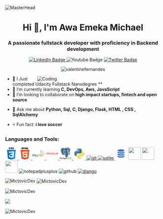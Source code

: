 
![MasterHead](https://media.geeksforgeeks.org/wp-content/cdn-uploads/20220309002834/7-Skills-to-Become-a-Backend-Developer.png)


<h1 align="center">Hi 👋, I'm Awa Emeka Michael</h1>      
<h3 align="center">A passionate fullstack developer with proficiency in Backend development</h3>
<div id="badges" align='center'>
   <a target='_blank' rel="noreferrer" href="https://www.linkedin.com/in/awa-michael-2059a3230">
     <img src="https://img.shields.io/badge/LinkedIn-blue?style=for-the-badge&logo=linkedin&logoColor=white" alt="LinkedIn Badge"/>
 </a> 
  <img src="https://img.shields.io/badge/YouTube-red?style=for-the-badge&logo=youtube&logoColor=white" alt="Youtube Badge"/>
 <a target='_blank' rel="noreferrer" href='https://twitter.com/Mike70472611'>
  <img src="https://img.shields.io/badge/Twitter-blue?style=for-the-badge&logo=twitter&logoColor=white" alt="Twitter Badge"/>
 </a>
</div>
<p align='center'> 
<img src="https://komarev.com/ghpvc/?username=mictovicdev&label=Profile%20views&color=0e75b6&style=flat" alt="valentinefernandes" /> 
</p>

<img align="right" alt="Coding" width="400" src="https://qph.fs.quoracdn.net/main-qimg-fa7b4bdc3b2f73e749e5c2c646d4ae13"> 




<!--
**MictovicDev/MictovicDev** is a ✨ _special_ ✨ repository because its `README.md` (this file) appears on your GitHub profile.

Here are some ideas to get you started:
-->
- 🔭 I Just completed  Udacity Fullstack Nanodegree **
- 🌱 I’m currently learning **C, DevOps, Aws, JavaScript**
- 👯 I’m looking to collaborate on **high impact startups, fintech and open source**
<!-- - 🤔 I’m looking for help with ... -->
- 💬 Ask me about **Python, Sql, C,  Django, Flask, HTML , CSS , SqlAlchemy**
<!-- - 📫 How to reach me: ... -->
<!-- - 😄 Pronouns: ... -->
 - ⚡ Fun fact: **i love soccer** 


<h3 align="left">Languages and Tools:</h3>  
<p align="left"> 
  <a href="https://www.w3schools.com/css/" target="_blank" rel="noreferrer"> <img src="https://raw.githubusercontent.com/devicons/devicon/master/icons/css3/css3-original-wordmark.svg" alt="css3" width="40" height="40"/> </a> 
  <a href="https://www.w3.org/html/" target="_blank" rel="noreferrer"> <img src="https://raw.githubusercontent.com/devicons/devicon/master/icons/html5/html5-original-wordmark.svg" alt="html5" width="40" height="40"/> </a> 
  <a href="https://www.mysql.com/" target="_blank" rel="noreferrer"> <img src="https://raw.githubusercontent.com/devicons/devicon/master/icons/mysql/mysql-original-wordmark.svg" alt="mysql" width="40" height="40"/> </a> <a href="https://www.oracle.com/" target="_blank" rel="noreferrer"> <img src="https://raw.githubusercontent.com/devicons/devicon/master/icons/oracle/oracle-original.svg" alt="oracle" width="40" height="40"/> </a>  
  <a href="https://www.postgresql.org" target="_blank" rel="noreferrer"> <img src="https://raw.githubusercontent.com/devicons/devicon/master/icons/postgresql/postgresql-original-wordmark.svg" alt="postgresql" width="40" height="40"/> </a> 
  <a href="https://www.python.org" target="_blank" rel="noreferrer"> <img src="https://raw.githubusercontent.com/devicons/devicon/master/icons/python/python-original.svg" alt="python" width="40" height="40"/> </a>   
 <!-- <a href="https://spring.io" target="_blank" rel="noreferrer"> <img src="https://raw.githubusercontent.com/devicons/devicon/master/icons/spring/spring-original.svg" alt="sass" width="40" height="40"/> </a>  -->
  <a href="https://git-scm.com/" target="_blank" rel="noreferrer"> <img src="https://www.vectorlogo.zone/logos/git-scm/git-scm-icon.svg" alt="git" width="40" height="40"/> </a> 
  <a href="https://www.sqlite.org/" target="_blank" rel="noreferrer"> <img src="https://www.vectorlogo.zone/logos/sqlite/sqlite-icon.svg" alt="sqlite" width="40" height="40"/> </a> <img alt="SQL" width="40" height="40" src="https://raw.githubusercontent.com/github/explore/80688e429a7d4ef2fca1e82350fe8e3517d3494d/topics/sql/sql.png" /> 
  <img width="40" height="40" src="https://upload.wikimedia.org/wikipedia/commons/thumb/9/9a/Visual_Studio_Code_1.35_icon.svg/1024px-Visual_Studio_Code_1.35_icon.svg.png">
  <img width="40" height="40" src="https://upload.wikimedia.org/wikipedia/en/d/d2/Sublime_Text_3_logo.png">
  <img width="40" height="40"  src="https://github.com/ValentineFernandes/ValentineFernandes/blob/main/Portfolio/atom.png">
  <img alt="notepadplusplus" height="40" width="40" src="https://github.com/ValentineFernandes/ValentineFernandes/blob/main/Portfolio/notepadplusplus.png" />
  <img alt="github" height="40" width="40" src="https://github.com/ValentineFernandes/ValentineFernandes/blob/main/Portfolio/github.png" />
  <a href="https://www.djangoproject.com/start/overview/" target="_blank" rel="noreferrer"> <img src="https://icon-library.com/images/django-icon/django-icon-0.jpg" alt="django" width="40" height="40"/> </a>
</p>    

<p><img align="left" src="https://github-readme-stats.vercel.app/api/top-langs?username=MictovicDev&langs_count=20&show_icons=true&locale=en&layout=compact" alt="MictovicDev" /></p>



<p>&nbsp;<img align="center" src="https://github-readme-stats.vercel.app/api?username=MictovicDev&show_icons=true&locale=en" alt="MictovicDev" /></p>


<p>
   <img align="center" src="https://github-readme-streak-stats.herokuapp.com/?user=MictovicDev" alt="MictovicDev" /></p>
<p>


<img align="center" src="https://github-profile-summary-cards.vercel.app/api/cards/profile-details?username=MictovicDev&theme=github" />
</p>
<p>
<img align="center" src="https://github-stats-alpha.vercel.app/api?username=MictovicDev&bc=ebebeb&ic=0E8AD9" alt="MictovicDev" />
</p>
<!-- -->
  
